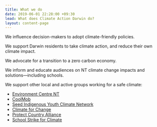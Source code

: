 ```yaml
---
title: What we do
date: 2019-06-01 22:28:00 +09:30
lead: What does Climate Action Darwin do?
layout: content-page
---
```



We influence decision-makers to adopt climate-friendly policies.

We support Darwin residents to take climate action, and reduce their own climate impact.

We advocate for a transition to a zero carbon economy.

We inform and educate audiences on NT climate change impacts and solutions—including schools.

We support other local and active groups working for a safe climate:

* [Environment Centre NT](https://ecnt.org.au/)
* [CoolMob](http://coolmob.org/)
* [Seed Indigenous Youth Climate Network](https://www.seedmob.org.au/)
* [Climate for Change](https://www.climateforchange.org.au/about)
* [Protect Country Alliance](https://www.protectcountrynt.org.au/)
* [School Strike for Climate](https://www.facebook.com/StrikeClimate/)

